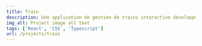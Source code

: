 ```yaml
---
title: Train
description: Une application de gestion de trains interactive développée avec React, CSS et Typescript.
img_alt: Project image alt text
tags: ['React', 'CSS', 'Typescript']
url: /projects/train
---
```

